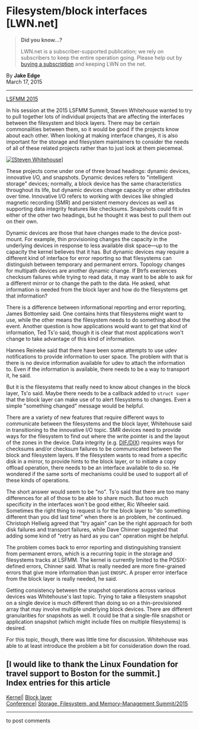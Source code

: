 # Filesystem/block interfaces [LWN.net]

> **Did you know...?**
> 
> LWN.net is a subscriber-supported publication; we rely on subscribers to keep the entire operation going. Please help out by [buying a subscription](/Promo/nst-nag4/subscribe) and keeping LWN on the net. 

By **Jake Edge**  
March 17, 2015 

* * *

[LSFMM 2015](/Articles/lsfmm2015/)

In his session at the 2015 LSFMM Summit, Steven Whitehouse wanted to try to pull together lots of individual projects that are affecting the interfaces between the filesystem and block layers. There may be certain commonalities between them, so it would be good if the projects know about each other. When looking at making interface changes, it is also important for the storage and filesystem maintainers to consider the needs of all of these related projects rather than to just look at them piecemeal. 

[ ![\[Steven Whitehouse\]](https://static.lwn.net/images/2015/lsf-whitehouse-sm.jpg) ](/Articles/636339/)

These projects come under one of three broad headings: dynamic devices, innovative I/O, and snapshots. Dynamic devices refers to "intelligent storage" devices; normally, a block device has the same characteristics throughout its life, but dynamic devices change capacity or other attributes over time. Innovative I/O refers to working with devices like shingled magnetic recording (SMR) and persistent memory devices as well as supporting data integrity features like checksums. Snapshots could fit in either of the other two headings, but he thought it was best to pull them out on their own. 

Dynamic devices are those that have changes made to the device post-mount. For example, thin provisioning changes the capacity in the underlying devices in response to less available disk space—up to the capacity the kernel believes that it has. But dynamic devices may require a different kind of interface for error reporting so that filesystems can distinguish between temporary and permanent errors. Topology changes for multipath devices are another dynamic change. If Btrfs exeriences checksum failures while trying to read data, it may want to be able to ask for a different mirror or to change the path to the data. He asked, what information is needed from the block layer and how do the filesystems get that information? 

There is a difference between informational reporting and error reporting, James Bottomley said. One contains hints that filesystems might want to use, while the other means the filesystem needs to do something about the event. Another question is how applications would want to get that kind of information, Ted Ts'o said, though it is clear that most applications won't change to take advantage of this kind of information. 

Hannes Reineke said that there have been some attempts to use udev notifications to provide information to user space. The problem with that is there is no device information available for udev to attach the information to. Even if the information is available, there needs to be a way to transport it, he said. 

But it is the filesystems that really need to know about changes in the block layer, Ts'o said. Maybe there needs to be a callback added to `struct super` that the block layer can make use of to alert filesystems to changes. Even a simple "something changed" message would be helpful. 

There are a variety of new features that require different ways to communicate between the filesystems and the block layer, Whitehouse said in transitioning to the innovative I/O topic. SMR devices need to provide ways for the filesystem to find out where the write pointer is and the layout of the zones in the device. Data integrity (e.g. [DIF/DIX](https://access.redhat.com/solutions/41548)) requires ways for checksums and/or checksum failures to be communicated between the block and filesystem layers. If the filesystem wants to read from a specific disk in a mirror, to provide hints to the block layer, or to initiate a copy offload operation, there needs to be an interface available to do so. He wondered if the same sorts of mechanisms could be used to support all of these kinds of operations. 

The short answer would seem to be "no". Ts'o said that there are too many differences for all of those to be able to share much. But too much specificity in the interfaces won't be good either, Ric Wheeler said. Sometimes the right thing to request is for the block layer to "do something different than you did last time" when there is an problem, he continued. Christoph Hellwig agreed that "try again" can be the right approach for both disk failures and transport failures, while Dave Chinner suggested that adding some kind of "retry as hard as you can" operation might be helpful. 

The problem comes back to error reporting and distinguishing transient from permanent errors, which is a recurring topic in the storage and filesystems tracks at LSFMM. The kernel is currently limited to the POSIX-defined errors, Chinner said. What is really needed are more fine-grained errors that give more information than just `ENOSPC`. A proper error interface from the block layer is really needed, he said. 

Getting consistency between the snapshot operations across various devices was Whitehouse's last topic. Trying to take a filesystem snapshot on a single device is much different than doing so on a thin-provisioned array that may involve multiple underlying block devices. There are different granularities for snapshots as well. It could be that a single-file snapshot or application snapshot (which might include files on multiple filesystems) is desired. 

For this topic, though, there was little time for discussion. Whitehouse was able to at least introduce the problem a bit for consideration down the road. 

[I would like to thank the Linux Foundation for travel support to Boston for the summit.]  
Index entries for this article  
---  
[Kernel](/Kernel/Index)| [Block layer](/Kernel/Index#Block_layer)  
[Conference](/Archives/ConferenceIndex/)| [Storage, Filesystem, and Memory-Management Summit/2015](/Archives/ConferenceIndex/#Storage_Filesystem_and_Memory-Management_Summit-2015)  
  


* * *

to post comments 
